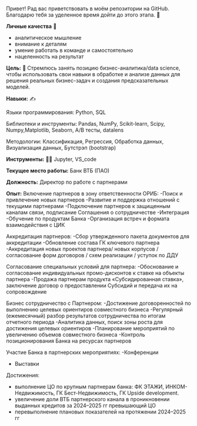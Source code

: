 Привет! Рад вас приветствовать в моём репозитории на GitHub. Благодарю тебя за уделенное время дойти до этого этапа. :wave:

**Личные качества** :hugs:
- аналитическое мышление
- внимание к деталям
- умение работать в команде и самостоятельно
- нацеленность на результат

**Цель:**  :dart:
Стремлюсь занять позицию бизнес-аналитика/data science, чтобы использовать свои навыки в обработке и анализе данных для решения реальных бизнес-задач и создания предсказательных моделей.

**Навыки:** :writing_hand:

Языки программирования: Python, SQL

Библиотеки и инструменты: Pandas, NumPy, Scikit-learn, Scipy, Numpy,Matplotlib, Seaborn, A/B тесты, datalens

Методологии: Классификация, Регрессия, Обработка данных, Визуализация данных, Бутстрэп (bootstrap)

**Инструменты:** :man_technologist:
Jupyter, VS_code

**Текущее место работы:** Банк ВТБ (ПАО)

**Должность:** Директор по работе с партнерами

**Опыт:**
Включение партнеров в зону ответственности ОРИБ:
-Поиск и привлечение новых партнеров
-Развитие и поддержка отношений с текущими партнерами
-Подключение партнеров к защищенным каналам связи, подписание Соглашения о сотрудничестве
-Интеграция
-Обучение по продуктам Банка
-Организация встреч и формата взаимодействия с ЦИК

Аккредитация партнеров:
-Сбор утвержденного пакета документов для аккредитации
-Обновление состава  ГК ключевого партнера
-Аккредитация новых проектов партнера/ новых корпусов / согласование форм договоров / схем реализации / уступок по ДДУ

Согласование специальных условий для партнера:
-Обоснование и согласование индивидуальных промо-дисконтов к ставке на объекты партнера
-Продажа партнерам продукта «Субсидированная ставка», заключение договор о предоставлении Субсидий и передача их на сопровождение

Бизнес сотрудничество с Партнером:
-Достижение договоренностей по выполнению целевых ориентиров совместного бизнеса
-Регулярный (ежемесячный) разбор результатов сотрудничества по итогам отчетного периода
-Аналитика данных, поиск зоны роста для достижения целевых ориентиров
-Планирование мероприятий по увеличению объемов совместного бизнеса
-Контроль позиционирования Банка на ресурсах партнеров

Участие Банка в партнерских мероприятиях:
-Конференции
- Выставки

Достижения:
- выполнение ЦО по крупным партнерам банка: ФК ЭТАЖИ, ИНКОМ-Недвижимость, ГК Бест-Недвижимость, ГК Upside development.
- увеличение доли ВТБ партнерского канала в проникновении выданных кредитов за 2024–2025 гг превышающий ЦО
- перевыполнение плановых показателей на протяжении 2024–2025 гг

